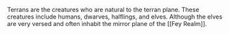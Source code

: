Terrans are the creatures who are natural to the terran plane. These creatures include humans, dwarves, halflings, and elves. Although the elves are very versed and often inhabit the mirror plane of the [[Fey Realm]]. 